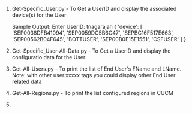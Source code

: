 1. Get-Specific_User.py - To Get a UserID and display the associated device(s) for the User

    Sample Output:
    Enter UserID: tnagarajah
    {
        'device': [
            'SEP0038DFB41094',
            'SEP0059DC5B6C47',
            'SEPBC16F517E663',
            'SEP00562B04F645',
            'BOTTUSER',
            'SEP00B0E15E1551',
            'CSFUSER'
        ]
    }

2. Get-Specific_User-All-Data.py - To Get a UserID and display the configuratio data for the User

3. Get-All-Users.py - To print the list of End User's FName and LName.
   Note: with other user.xxxxx tags you could display other End User related data

4. Get-All-Regions.py - To print the list configured regions in CUCM

5. 
